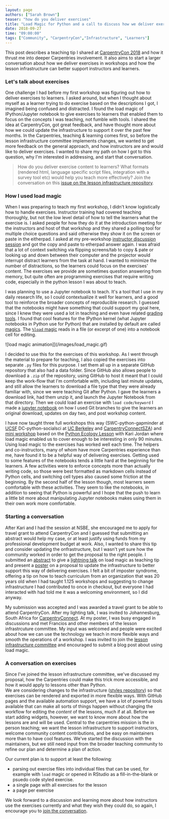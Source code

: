 ```yaml
---
layout: page
authors: ["Sarah Brown"]
teaser: "how do you deliver exercises"
title: "Load Magic for Python and a call to discuss how we deliver exercises to learners"
date: 2018-09-27
time: "09:00:00"
tags: ["Community", "CarpentryCon","Infrastructure", "Learners"]
---
```


This post describes a teaching tip I shared at [CarpentryCon 2018](https://carpentrycon.org/) and how it thrust me into deeper Carpentries involvement. It also aims to start a larger conversation about how we deliver exercises in workshops and how the lesson infrastructure can better support instructors and learners.  

### Let's talk about exercises

One challenge I had before my first workshop was figuring out how to deliver exercises to learners.  I asked around, but when I thought about myself as a learner trying to do exercise based on the descriptions I got, I imagined being confused and distracted.  I found the load magic of IPython/Jupyter notebook to give exercises to learners that enabled them to focus on the concepts I was teaching, not fumble with tools. I shared the idea at CarpentryCon, got great feedback, and have thought more about how we could update the infrastructure to support it over the past few months. In the Carpentries, teaching & learning comes first, so before the lesson infrastructure committee implements changes, we wanted to get more feedback on the general approach, and how instructors are and would like to deliver exercises. I wanted to share my path on how I got to this question, why I'm interested in addressing, and start that conversation.

> How do you deliver exercise content to learners?  What formats (rendered html, language specific script files, integration with a survey tool etc) would help you teach more effectively? Join the conversation on this [issue on the lesson infrastructure repository](https://github.com/carpentries/lesson-infrastructure/issues/22).

### How I used load magic

When I was preparing to teach my first workshop, I didn't know logistically how to handle exercises. Instructor training had covered teaching thoroughly, but not the low level detail of how to tell the learners what the exercise is. I asked people for how they do it at the introduction meeting for the instructors and host of that workshop and they shared a polling tool for multiple choice questions and said otherwise they show it on the screen or paste in the eitherpad.  I asked at my pre-workshop [instructor discussion session](https://pad.carpentries.org/instructor-discussion) and got the copy and paste to etherpad answer again. I was afraid that a lot of context switching via flipping screens/tab to copy & pate or looking up and down between their computer and the projector would interrupt distract learners from the task at hand. I wanted to minimize the number of distractions, so the learners could focus on the exercises' content.  The exercises we provide are sometimes question answering from memory, but quite often are programming exercises that require writing code, especially in the python lesson I was about to teach.

I was planning to use a Jupyter notebook to teach. It's a tool that I use in my daily research life, so I could contextualize it well for learners, and a good tool to reinforce the broader concepts of reproducible research. I guessed that the notebooks might have something that could support my goal here, since I knew they were used a lot in teaching and even have related [grading tools](https://nbgrader.readthedocs.io/en/stable/). I found that cool features for the IPython kernel (what Jupyter notebooks in Python use for Python) that are installed by default are called [magics](https://ipython.readthedocs.io/en/stable/interactive/magics.html). The [`%load` magic](https://ipython.readthedocs.io/en/stable/interactive/magics.html#magic-load) reads in a file (or excerpt of one) into a notebook cell for editing.  

![load magic animation]](/images/load_magic.gif)

I decided to use this for the exercises of this workshop. As I went through the material to prepare for teaching, I also copied the exercises into separate `.py` files for this purpose.  I set them all up in a separate GitHub repository that also had a data folder. Since GitHub also allows people to download a `.zip` of the repository, using GitHub to host it meant that I could keep the work-flow that I'm comfortable with, including last minute updates, and still allow the learners to download a file type that they were already familiar with, since we were teaching Git after Python. I gave the learners a download link, had them unzip it, and launch the Jupyter Notebook from that directory. Then we could load an exercise with `load code/keyword` I made a [jupyter notebook](https://github.com/brownsarahm/python-novice-gapminder-files/blob/master/instructor_resources/create_workshop_branch.ipynb) on how I used Git branches to give the learners an original download, updates on day two, and post workshop content.

I have now taught three full workshops this way (SWC-python-gapminder at [UCSF](https://gboushey.github.io/2017-03-10-UCSF-Python/) DC-python-socialsci at [UC Berkeley](https://brownsarahm.github.io/2018-06-13-afog/) and [CarpentryConnectSZA](https://tenet-rccpii.github.io/2018-09-03-CarpentryConnect-JHB-Social-Sciences/)) and [mini workshop](https://kariljordan.github.io/2018-03-22-NSBE/) based on the [Python Ecology Lesson](http://brownsarahm.github.io/python-ecology-mini/) with Kari Jordan where load magic enabled us to cover enough to be interesting in only 90 minutes. Using load magic to the exercises has worked well each time. The helpers and co-instructors, many of whom have more Carpentries experience than me, have found it to be a helpful way of delivering exercises. Getting used to some features of the notebooks tends a little hard at the beginning for the learners. A few activities were to enforce concepts more than actually writing code, so those were best formatted as markdown cells instead of Python cells, and switching cell types also caused some friction at the beginning.  By the second half of the lesson though, most learners seem comfortable with these activities. They seem to like the notebooks, in addition to seeing that Python is powerful and I hope that the push to learn a little bit more about manipulating Jupyter notebooks makes using them in their own work more comfortable.  

### Starting a conversation

After Kari and I had the session at NSBE, she encouraged me to apply for  travel grant to attend CarpentryCon and I guessed that submitting an abstract would help my case, or at least justify using funds from my professional development budget at work. Also, I wanted to share this tip and consider updating the onfrastructure, but I wasn't yet sure how the community worked in order to get the proposal to the right people. I submitted an [abstract](https://github.com/carpentries/carpentrycon/blob/master/Sessions/2018-05-30/08-Lightning-Talks-Session-2/4-abstract-sarah-brown.md) to give a [lightning talk](https://github.com/carpentries/carpentrycon/blob/master/Sessions/2018-05-30/08-Lightning-Talks-Session-2/brown-slides.pdf) on load magic as teaching tip and present a [poster](https://github.com/carpentries/carpentrycon/blob/master/Sessions/2018-05-30/08-Lightning-Talks-Session-2/brown-poster.pdf) on a proposal to update the infrastructure to better support this way of delivering exercises. I felt a bit of imposter syndrome, offering a tip on how to teach curriculum from an organization that was 20 years old when I had taught 1.125 workshops and suggesting to change infrastructure I had contributed to once in checkout, but everyone I had interacted with had told me it was a welcoming environment, so I did anyway.

My submission was accepted and I was awarded a travel grant to be able to attend CarpentryCon. After my lighting talk, I was invited to Johannesburg, South Africa for [CarpentryConnect](http://carpentryconnectza.org/).  At my poster, I was busy engaged in discussions and met Francios and other members of the lesson infrastrcuture committee. My input was welcomed and people were excited about how we can use the technology we teach in more flexible ways and smooth the operations of a workshop.  I was invited to join the [lesson infrastructure committee](https://carpentries.org/lesson-infra/) and encouraged to submit a blog post about using load magic.   


### A conversation on exercises

Since I've joined the lesson infrastructure committee, we've discussed my proposal, how the Carpentries could make this trick more accessible, and how it would apply to lessons other than Python.  
We are considering changes to the infrastructure ([styles repository](https://github.com/carpentries/styles)) so that exercises can be rendered and exported in more flexible ways. With GitHub pages and the available automation support, we have a lot of powerful tools available that can make all sorts of things happen without changing the workflow for editing the _content_ of the lessons, much if at all. Before we start adding widgets, however, we want to know more about how the lessons are and will be used. Central to the carpentries mission is the in person teaching; we want the lesson infrastructure to support instructors, welcome community content contributions, and be easy on maintainers more than to have cool features. We've started the discussion with the maintainers, but we still need input from the broader teaching community to refine our plan and determine a plan of action.

Our current plan is to support at least the following:
 - parsing out exercise files into individual files that can be used, for example with `load` magic or opened in RStudio as a fill-in-the-blank or psuedo code styled exercise.
 - a single page with all exercises for the lesson
 - a page per exercise

We look forward to a discussion and learning more about how instructors use the exercises currently and what they wish they could do, so again, I encourage you to [join the conversation](https://github.com/carpentries/lesson-infrastructure/issues/22).
